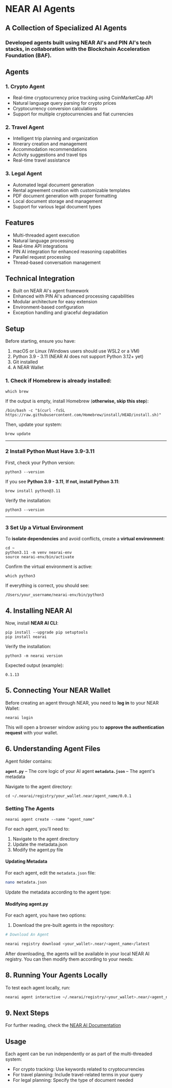 # NEAR AI Agents
## A Collection of Specialized AI Agents

### Developed agents built using NEAR AI's and PIN AI's tech stacks, in collaboration with the Blockchain Acceleration Foundation (BAF).

## Agents

### 1. Crypto Agent
- Real-time cryptocurrency price tracking using CoinMarketCap API
- Natural language query parsing for crypto prices
- Cryptocurrency conversion calculations
- Support for multiple cryptocurrencies and fiat currencies

### 2. Travel Agent
- Intelligent trip planning and organization
- Itinerary creation and management
- Accommodation recommendations
- Activity suggestions and travel tips
- Real-time travel assistance

### 3. Legal Agent
- Automated legal document generation
- Rental agreement creation with customizable templates
- PDF document generation with proper formatting
- Local document storage and management
- Support for various legal document types

## Features
- Multi-threaded agent execution
- Natural language processing
- Real-time API integrations
- PIN AI integration for enhanced reasoning capabilities
- Parallel request processing
- Thread-based conversation management

## Technical Integration
- Built on NEAR AI's agent framework
- Enhanced with PIN AI's advanced processing capabilities
- Modular architecture for easy extension
- Environment-based configuration
- Exception handling and graceful degradation

## Setup
Before starting, ensure you have:

1. macOS or Linux (Windows users should use WSL2 or a VM)
2. Python 3.9 - 3.11 (NEAR AI does not support Python 3.12+ yet)
3. Git installed
4. A NEAR Wallet

### **1. Check if **Homebrew** is already installed:**

```
which brew
```

If the output is empty, install Homebrew (**otherwise, skip this step**):

```
/bin/bash -c "$(curl -fsSL https://raw.githubusercontent.com/Homebrew/install/HEAD/install.sh)"
```

Then, update your system:

```
brew update
```
---
### **2 Install Python Must Have 3.9-3.11**

First, check your Python version:

```
python3 --version
```

If you see **Python 3.9 - 3.11**, **If not, install Python 3.11**:

```
brew install python@3.11
```

Verify the installation:

```
python3 --version
```
---
### **3 Set Up a Virtual Environment**

To **isolate dependencies** and avoid conflicts, create a **virtual environment**:

```
cd ~
python3.11 -m venv nearai-env
source nearai-env/bin/activate
```

Confirm the virtual environment is active:

```
which python3
```

If everything is correct, you should see:

```
/Users/your_username/nearai-env/bin/python3
```

## **4. Installing NEAR AI**

Now, install **NEAR AI CLI**:

```
pip install --upgrade pip setuptools
pip install nearai
```

Verify the installation:

```
python3 -m nearai version
```

Expected output (example):
```
0.1.13
```

## **5. Connecting Your NEAR Wallet**

Before creating an agent through NEAR, you need to **log in** to your NEAR Wallet:

```
nearai login
```

This will open a browser window asking you to **approve the authentication request** with your wallet.

## **6. Understanding Agent Files**

Agent folder contains:

**`agent.py`** – The core logic of your AI agent
**`metadata.json`** – The agent's metadata

Navigate to the agent directory:

```
cd ~/.nearai/registry/your_wallet.near/agent_name/0.0.1
```

### Setting The Agents


```
nearai agent create --name "agent_name"
```

For each agent, you'll need to:

1. Navigate to the agent directory
2. Update the metadata.json
3. Modify the agent.py file

#### Updating Metadata

For each agent, edit the `metadata.json` file:

```bash
nano metadata.json
```

Update the metadata according to the agent type:

#### Modifying agent.py

For each agent, you have two options:

1. Download the pre-built agents in the repository:

```bash
# Download An Agent

nearai registry download <your_wallet>.near/<agent_name>/latest

```

After downloading, the agents will be available in your local NEAR AI registry. You can then modify them according to your needs:

## **8. Running Your Agents Locally**

To test each agent locally, run:

```bash
nearai agent interactive ~/.nearai/registry/<your_wallet>.near/<agent_name>/0.0.1 --local
```

## **9. Next Steps**

For further reading, check the [NEAR AI Documentation](https://docs.near.ai/)

## Usage
Each agent can be run independently or as part of the multi-threaded system:
- For crypto tracking: Use keywords related to cryptocurrencies
- For travel planning: Include travel-related terms in your query
- For legal planning: Specify the type of document needed

